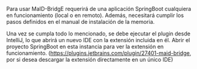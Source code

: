 Para usar MaID-BridgE requerirá de una aplicación SpringBoot cualquiera en funcionamiento (local o en remoto). Además, necesitará cumplir los pasos definidos en el manual de instalación de la memoria.

Una vez se cumpla todo lo mencionado, se debe ejecutar el plugin desde IntelliJ, lo que abrirá un nuevo IDE con la extensión incluida en él. Abrir el proyecto SpringBoot en esta instancia para ver la extensión en funcionamiento. (https://plugins.jetbrains.com/plugin/27401-maid-bridge, por si desea descargar la extensión directamente en un único IDE)
